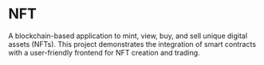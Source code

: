 # NFT
A blockchain-based application to mint, view, buy, and sell unique digital assets (NFTs). This project demonstrates the integration of smart contracts with a user-friendly frontend for NFT creation and trading.
